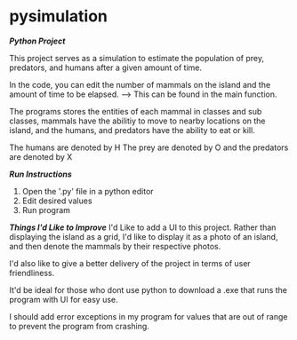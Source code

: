 # pysimulation
***Python Project***

This project serves as a simulation to estimate the population of prey, predators, and humans after a given amount of time.

In the code, you can edit the number of mammals on the island and the amount of time to be elapsed. --> This can be found in the main function.

The programs stores the entities of each mammal in classes and sub classes, mammals have the abilitiy to move to nearby locations on the island, and the humans, and predators have the ability to eat or kill.

The humans are denoted by H
The prey are denoted by O
and the predators are denoted by X

***Run Instructions***
1. Open the '.py' file in a python editor
2. Edit desired values
3. Run program

***Things I'd Like to Improve***
I'd Like to add a UI to this project. Rather than displaying the island as a grid, I'd like to display it as a photo of an island, and then denote the mammals by their respective photos.

I'd also like to give a better delivery of the project in terms of user friendliness.

It'd be ideal for those who dont use python to download a .exe that runs the program with UI for easy use.

I should add error exceptions in my program for values that are out of range to prevent the program from crashing.
